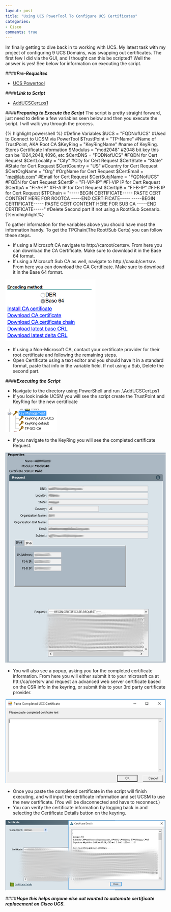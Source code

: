 ```yaml
---
layout: post
title: "Using UCS PowerTool To Configure UCS Certificates"
categories:
- Cisco
comments: true
---
```

Im finally getting to dive back in to working with UCS. My latest task with my project of configuring 9 UCS Domains, was swapping out certificates. The first few I did via the GUI, and I thought can this be scripted? Well the answer is yes! See below for information on executing the script.

####***Pre-Requsites***
- [UCS Powertool](https://communities.cisco.com/docs/DOC-53838)

####***Link to Script***
- [AddUCSCert.ps1](https://github.com/dstamen/UCS-PowerTool/blob/master/AddUCSCert.ps1)

####***Preparing to Execute the Script***
The script is pretty straight forward, just need to define a few variables seen below and then you execute the script. I will walk you through the process.

{% highlight powershell %}
#Define Variables
$UCS = "FQDNofUCS" #Used to Connect to UCSM via PowerTool
$TrustPoint = "TP-Name" #Name of TrustPoint, AKA Root CA
$KeyRing = "KeyRingName" #name of KeyRing. Stores Certificate Information
$Modulus = "mod2048" #2048 bit key this can be 1024,2048,4096, etc
$CertDNS = "FQDNofUCS" #FQDN for Cert Request
$CertLocality = "City" #City for Cert Request
$CertState = "State" #State for Cert Request
$CertCountry = "US" #Country for Cert Request
$CertOrgName = "Org" #OrgName for Cert Request
$CertEmail = "me@lab.com" #Email for Cert Request
$CertSubjName = "FQDNofUCS" #FQDN for Cert Request
$CertIP = "FI-VIP-IP" #FI-VIP IP for Cert Request
$CertIpA = "FI-A-IP" #FI-A IP for Cert Request
$CertIpB = "FI-B-IP" #FI-B IP for Cert Request
$TPChain = "-----BEGIN CERTIFICATE-----
PASTE CERT CONTENT HERE FOR ROOTCA
-----END CERTIFICATE-----
-----BEGIN CERTIFICATE-----
PASTE CERT CONTENT HERE FOR SUB CA
-----END CERTIFICATE-----" #Delete Second part if not using a Root/Sub Scenario.
{%endhighlight%}

To gather information for the variables above you should have most the information handy. To get the TPChain(The Root/Sub Certs) you can follow these steps.

- If using a Microsoft CA navigate to http://caroot/certsrv. From here you can download the CA Certificate. Make sure to download it in the Base 64 format.
- If using a Microsoft Sub CA as well, navigate to http://casub/certsrv. From here you can download the CA Certificate. Make sure to download it in the Base 64 format.

![](/images/downloadcacert.png)

- If using a Non-Microsoft CA, contact your certificate provider for their root certificate and following the remaining steps.
- Open Certificate using a text editor and you should have it in a standard format, paste that info in the variable field. If not using a Sub, Delete the second part.

####***Executing the Script***
- Navigate to the directory using PowerShell and run .\AddUCSCert.ps1
- If you look inside UCSM you will see the script create the TrustPoint and KeyRing for the new certificate

![](/images/ucsmcert1.png)

- If you navigate to the KeyRing you will see the completed certificate Request.

![](/images/ucsmcert2.png)

- You will also see a popup, asking you for the completed certificate information. From here you will either submit it to your microsoft ca at htt://ca/certsrv and request an advanced web server certificate based on the CSR info in the keyring, or submit this to your 3rd party certificate provider.

![](/images/ucsmcert3.png)

- Once you paste the completed certificate in the script will finish executing, and will input the certificate information and set UCSM to use the new certificate. (You will be disconnected and have to reconnect.)
- You can verify the certificate information by logging back in and selecting the Certificate Details button on the keyring.

![](/images/ucsmcert4.png)

####***Hope this helps anyone else out wanted to automate certificate replacement on Cisco UCS.***
